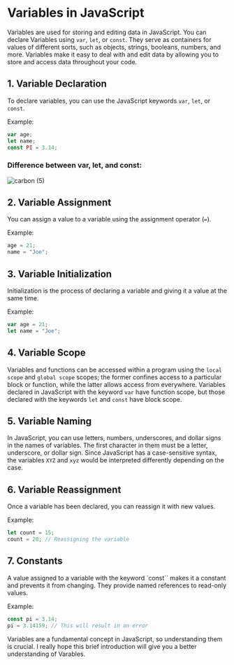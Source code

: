 # Variables in JavaScript

Variables are used for storing and editing data in JavaScript. You can declare Variables using `var`, `let`, or `const`. They serve as containers for values of different sorts, such as objects, strings, booleans, numbers, and more. Variables make it easy to deal with and edit data by allowing you to store and access data throughout your code.

## 1. Variable Declaration
To declare variables, you can use the JavaScript keywords `var`, `let`, or `const`.

Example:
   ```javascript
   var age;
   let name;
   const PI = 3.14;
   ```

### Difference between var, let, and const:
![carbon (5)](https://github.com/ishratUmar18/upskill-frontend/assets/47534248/a3b1fb1d-a9df-4754-9ef4-85bfecd502e4)

## 2. Variable Assignment
You can assign a value to a variable using the assignment operator (`=`). 

Example:
   ```javascript
   age = 21;
   name = "Joe";
   ```

## 3. Variable Initialization
Initialization is the process of declaring a variable and giving it a value at the same time.

Example:
   ```javascript
   var age = 21;
   let name = "Joe";
   ```

## 4. Variable Scope
Variables and functions can be accessed within a program using the `local scope` and `global scope` scopes; the former confines access to a particular block or function, while the latter allows access from everywhere. Variables declared in JavaScript with the keyword `var` have function scope, but those declared with the keywords `let` and `const` have block scope. 

## 5. Variable Naming
In JavaScript, you can use letters, numbers, underscores, and dollar signs in the names of variables. The first character in them must be a letter, underscore, or dollar sign. Since JavaScript has a case-sensitive syntax, the variables `XYZ` and `xyz` would be interpreted differently depending on the case.

## 6. Variable Reassignment
Once a variable has been declared, you can reassign it with new values.

Example:
   ```javascript
   let count = 15;
   count = 20; // Reassigning the variable
   ```

## 7. Constants
A value assigned to a variable with the keyword `const`` makes it a constant and prevents it from changing. They provide named references to read-only values.

Example:
   ```javascript
   const pi = 3.14;
   pi = 3.14159; // This will result in an error
   ```

Variables are a fundamental concept in JavaScript, so understanding them is crucial. I really hope this brief introduction will give you a better understanding of Varables.
